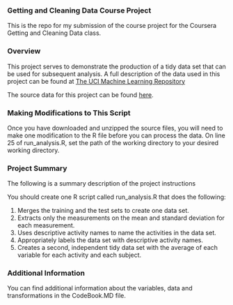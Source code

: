 ### Getting and Cleaning Data Course Project

This is the repo for my submission of the course project for the Coursera Getting and Cleaning Data class.

### Overview

This project serves to demonstrate the production of a tidy data set that can be used for subsequent analysis. A full description of the data used in this project can be found at <a href = http://archive.ics.uci.edu/ml/datasets/Human+Activity+Recognition+Using+Smartphones> The UCI Machine Learning Repository </a>

The source data for this project can be found <a href = https://d396qusza40orc.cloudfront.net/getdata%2Fprojectfiles%2FUCI%20HAR%20Dataset.zip>here</a>.

### Making Modifications to This Script

Once you have downloaded and unzipped the source files, you will need to make one modification to the R file before you can process the data. On line 25 of run_analysis.R, set the path of the working directory to your desired working directory.

### Project Summary

The following is a summary description of the project instructions

You should create one R script called run_analysis.R that does the following:
<ol>
  <li>Merges the training and the test sets to create one data set.</li>
  <li>Extracts only the measurements on the mean and standard deviation for each measurement.</li>
  <li>Uses descriptive activity names to name the activities in the data set.</li>
  <li>Appropriately labels the data set with descriptive activity names.</li>
  <li>Creates a second, independent tidy data set with the average of each variable for each activity and each subject.
</ol>

### Additional Information

You can find additional information about the variables, data and transformations in the CodeBook.MD file.
